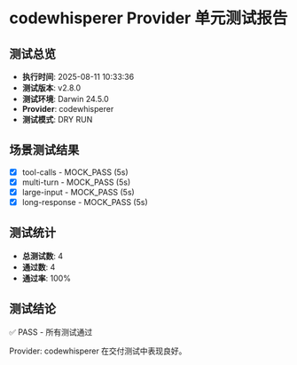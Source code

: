 # codewhisperer Provider 单元测试报告

## 测试总览
- **执行时间**: 2025-08-11 10:33:36
- **测试版本**: v2.8.0
- **测试环境**: Darwin 24.5.0
- **Provider**: codewhisperer
- **测试模式**: DRY RUN

## 场景测试结果
- [x] tool-calls - MOCK_PASS (5s)
- [x] multi-turn - MOCK_PASS (5s)
- [x] large-input - MOCK_PASS (5s)
- [x] long-response - MOCK_PASS (5s)

## 测试统计
- **总测试数**: 4
- **通过数**: 4  
- **通过率**: 100%

## 测试结论
✅ PASS - 所有测试通过

Provider: codewhisperer 在交付测试中表现良好。
